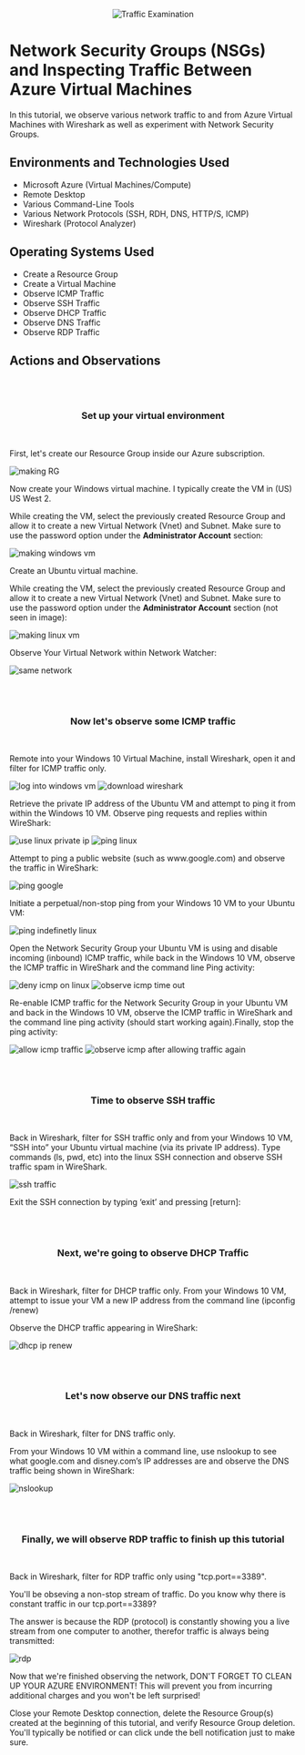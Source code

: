 <p align="center">
<img src="https://i.imgur.com/Ua7udoS.png" alt="Traffic Examination"/>
</p>

<h1>Network Security Groups (NSGs) and Inspecting Traffic Between Azure Virtual Machines</h1>
In this tutorial, we observe various network traffic to and from Azure Virtual Machines with Wireshark as well as experiment with Network Security Groups. <br />


<h2>Environments and Technologies Used</h2>

- Microsoft Azure (Virtual Machines/Compute)
- Remote Desktop
- Various Command-Line Tools
- Various Network Protocols (SSH, RDH, DNS, HTTP/S, ICMP)
- Wireshark (Protocol Analyzer)

<h2>Operating Systems Used </h2>

- Create a Resource Group
- Create a Virtual Machine
- Observe ICMP Traffic
- Observe SSH Traffic
- Observe DHCP Traffic
- Observe DNS Traffic
- Observe RDP Traffic

<h2>Actions and Observations</h2>
</br>
</br>
<h3 align="center">
  Set up your virtual environment
</h3>
</br>
<p>
  First, let's create our Resource Group inside our Azure subscription.
</p>
<p>
  
 ![making RG](https://github.com/user-attachments/assets/ec05874d-6007-4ff4-abd2-c0cbdb8389b9)

</p>
<p>
  Now create your Windows virtual machine. I typically create the VM in (US) US West 2.
</p>
<p>
  While creating the VM, select the previously created Resource Group and allow it to create a new Virtual Network (Vnet) and Subnet. Make sure to use the password option under the <strong>Administrator Account</strong> section:
</p>
<p>
  
![making windows vm](https://github.com/user-attachments/assets/0bc45ffb-7d9a-41c4-8e42-ba1ebed5085a)

</p>
<p>
  Create an Ubuntu virtual machine.
</p>
<p>
  While creating the VM, select the previously created Resource Group and allow it to create a new Virtual Network (Vnet) and Subnet. Make sure to use the password option under the <strong>Administrator Account</strong> section (not seen in image):
</p>
<p>
  
![making linux vm](https://github.com/user-attachments/assets/fe0e7766-4456-409b-a483-985d47ec7184)

</p>
<p>
  Observe Your Virtual Network within Network Watcher:
</p>
<p>
  
![same network](https://github.com/user-attachments/assets/ba4f9181-36a5-418a-8553-3ccb61ce792e)

</p>
<br />
<br />
<h3 align="center">
  Now let's observe some ICMP traffic
</h3>
<br />
<p>
  Remote into your Windows 10 Virtual Machine, install Wireshark, open it and filter for ICMP traffic only.
</p>
<p>
  
  ![log into windows vm](https://github.com/user-attachments/assets/3da911ed-256e-4167-b484-e3972e6492de)
  ![download wireshark](https://github.com/user-attachments/assets/96715f8a-514c-4614-aa05-dfa3f8443fc3)

</p>
<p>
  Retrieve the private IP address of the Ubuntu VM and attempt to ping it from within the Windows 10 VM. Observe ping requests and replies within WireShark:
</p>
<p>
  
 ![use linux private ip](https://github.com/user-attachments/assets/39a59402-96fa-4e5f-98b9-fae3008efce4)
![ping linux](https://github.com/user-attachments/assets/c105f5d9-ce4c-418a-a1a1-b709a28dd77e)

</p>
<p>
  Attempt to ping a public website (such as www.google.com) and observe the traffic in WireShark:
</p>
<p>
  
![ping google](https://github.com/user-attachments/assets/d7695aa7-c2c7-4c4b-b596-b66cbc6e6305)

</p>
<p>
  Initiate a perpetual/non-stop ping from your Windows 10 VM to your Ubuntu VM:
</p>
<p>
  
![ping indefinetly linux](https://github.com/user-attachments/assets/90c49572-6217-45cf-b8cc-87734699bbbd)

</p>
<p>
  Open the Network Security Group your Ubuntu VM is using and disable incoming (inbound) ICMP traffic, while back in the Windows 10 VM, observe the ICMP traffic in WireShark and the command line Ping activity:
</p>
<p>
  
  ![deny icmp on linux](https://github.com/user-attachments/assets/3f25f91e-c67c-4c19-a0d9-d05e1e3893be)
![observe icmp time out](https://github.com/user-attachments/assets/a96143c2-2174-40d8-bba6-9e1b1fa29fa3)

</p>
<p>
  Re-enable ICMP traffic for the Network Security Group in your Ubuntu VM and back in the Windows 10 VM, observe the ICMP traffic in WireShark and the command line ping activity (should start working again).Finally, stop the ping activity:
</p>
<p>
  
  ![allow icmp traffic](https://github.com/user-attachments/assets/316dc3a7-0600-4f6a-85be-730768c46b75)
![observe icmp after allowing traffic again](https://github.com/user-attachments/assets/ac8ca428-7cde-4c34-ae1a-9da210682a76)

</p>
<br />
<br />
<h3 align="center">
  Time to observe SSH traffic
</h3>
<br />
<p>
  Back in Wireshark, filter for SSH traffic only and from your Windows 10 VM, “SSH into” your Ubuntu virtual machine (via its private IP address). Type commands (ls, pwd, etc) into the linux SSH connection and observe SSH traffic spam in WireShark.
</p>
</p>

![ssh traffic](https://github.com/user-attachments/assets/e6d05d6c-4e49-44a4-bacb-2487573aeecb)

 Exit the SSH connection by typing ‘exit’ and pressing [return]:
</p>
<p>
<br />
<br />
<h3 align="center">
  Next, we're going to observe DHCP Traffic
</h3>
<br />
<p>
  Back in Wireshark, filter for DHCP traffic only. From your Windows 10 VM, attempt to issue your VM a new IP address from the command line (ipconfig /renew)
</p>
Observe the DHCP traffic appearing in WireShark:
</p>
<p>
  
![dhcp ip renew](https://github.com/user-attachments/assets/0a61d5f8-d872-4d6d-8ddd-2c023a212bfe)

</p>
<br />
<br />
<h3 align="center">
  Let's now observe our DNS traffic next
</h3>
<br />
<p>
  Back in Wireshark, filter for DNS traffic only.
</p>
<p>
  From your Windows 10 VM within a command line, use nslookup to see what google.com and disney.com’s IP addresses are and observe the DNS traffic being shown in WireShark:
</p>
<p>
  
 ![nslookup](https://github.com/user-attachments/assets/01f54adb-c32a-4b37-be89-b91cbace131f)

</p>
<br />
<br />
<h3 align="center">
  Finally, we will observe RDP traffic to finish up this tutorial
</h3>
<br />
<p>
  Back in Wireshark, filter for RDP traffic only using "tcp.port==3389".
</p>
<p>
  You'll be obseving a non-stop stream of traffic. Do you know why there is constant traffic in our tcp.port==3389?
</p>
<p>
  The answer is because the RDP (protocol) is constantly showing you a live stream from one computer to another, therefor traffic is always being transmitted:
</p>
<p>
  
 ![rdp](https://github.com/user-attachments/assets/d899243b-eba5-4f6f-88f9-4ce8040a3183)

</p>
<p>
  Now that we're finished observing the network, DON'T FORGET TO CLEAN UP YOUR AZURE ENVIRONMENT! This will prevent you from incurring additional charges and you won't be left surprised!
</p>
<p>
  Close your Remote Desktop connection, delete the Resource Group(s) created at the beginning of this tutorial, and verify Resource Group deletion. You'll typically be notified or can click unde the bell notification just to make sure.
</p>
</p>

